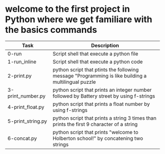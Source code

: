 # welcome to the first project in Python where we get familiare with the basics commands

| Task | Description |
| ---- | ----------- |
| 0-run | Script shell that execute a python file |
| 1-run_inline | Script shell that execute a python code |
| 2-print.py | python script that ptints the following message "Programming is like building a multilingual puzzle |
| 3-print_number.py | python script that prints an integer number followed by Battery street by using f-strings |
| 4-print_float.py | python script that prints a float number by using f-strings |
| 5-print_string.py | python script that prints a string 3 times than prints the first 9 character of a string |
| 6-concat.py | python script that prints "welcome to Holberton school!" by concatening two strings |
